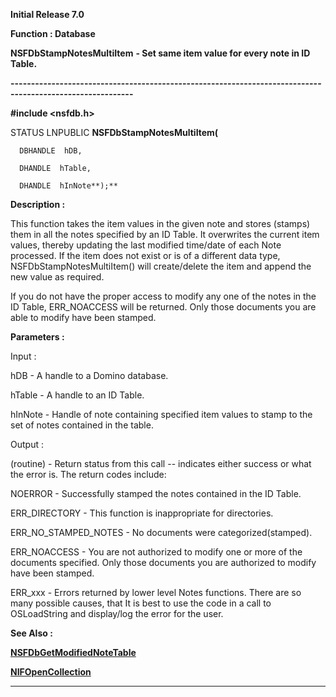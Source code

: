 




<!--
 /\* Font Definitions \*/
 @font-face
 {font-family:Helv;
 panose-1:2 11 6 4 2 2 2 3 2 4;}
@font-face
 {font-family:"Cambria Math";
 panose-1:2 4 5 3 5 4 6 3 2 4;}
 /\* Style Definitions \*/
 p.MsoNormal, li.MsoNormal, div.MsoNormal
 {margin-top:0cm;
 margin-right:0cm;
 margin-bottom:8.0pt;
 margin-left:0cm;
 line-height:107%;
 font-size:11.0pt;
 font-family:"Calibri",sans-serif;}
.MsoChpDefault
 {font-size:11.0pt;}
.MsoPapDefault
 {margin-bottom:8.0pt;
 line-height:107%;}
 /\* Page Definitions \*/
 @page WordSection1
 {size:612.0pt 792.0pt;
 margin:72.0pt 72.0pt 72.0pt 72.0pt;}
div.WordSection1
 {page:WordSection1;}
-->




**Initial Release 7.0**



**Function : Database**



**NSFDbStampNotesMultiItem** **- Set same
item value for every note in ID Table.**


**----------------------------------------------------------------------------------------------------------**



**#include <nsfdb.h>**



STATUS
LNPUBLIC **NSFDbStampNotesMultiItem(**  

      DBHANDLE  hDB,  

      DHANDLE  hTable,  

      DHANDLE  hInNote**);**



**Description :**



This
function takes the  item values in the given note and stores (stamps) them in
all the notes specified by an ID Table.  It overwrites the current item values,
thereby updating the last modified time/date of each Note processed.  If the
item does not exist or is of a different data type, NSFDbStampNotesMultiItem()
will create/delete the item and append the new value as required.


 


If you do
not have the proper access to modify any one of the notes in the ID Table,
ERR\_NOACCESS will be returned.  Only those documents you are able to modify
have been stamped.


 


**Parameters :**



Input :  

hDB  -  A handle to a Domino database.  

  

hTable  -  A handle to an ID Table.  

  

hInNote  -  Handle of note containing specified item values to stamp to the set
of notes contained in the table.  

  




Output :  

(routine)  -  Return status from this call -- indicates either success or what
the error is. The return codes include:  

  

NOERROR - Successfully stamped the notes contained in the ID Table.  

  

ERR\_DIRECTORY - This function is inappropriate for directories.  

  

ERR\_NO\_STAMPED\_NOTES - No documents were categorized(stamped).    

  

ERR\_NOACCESS - You are not authorized to modify one or more of the documents
specified.  Only those documents you are authorized to modify have been
stamped.  

  

ERR\_xxx - Errors returned by lower level Notes functions.  There are so many
possible causes, that It is best to use the code in a call to OSLoadString and
display/log the error for the user.  

  

  




 **See Also :**


**[NSFDbGetModifiedNoteTable](NSFDbGetModifiedNoteTable.md)**


**[NIFOpenCollection](NIFOpenCollection.md)**



----------------------------------------------------------------------------------------------------------


 





